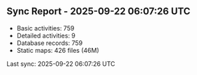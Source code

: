 ## Sync Report - 2025-09-22 06:07:26 UTC

- Basic activities: 759
- Detailed activities: 9
- Database records: 759
- Static maps: 426 files (46M)

Last sync: 2025-09-22 06:07:26 UTC
